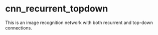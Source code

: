 # cnn_recurrent_topdown
 This is an image recognition network with both recurrent and top-down connections.
